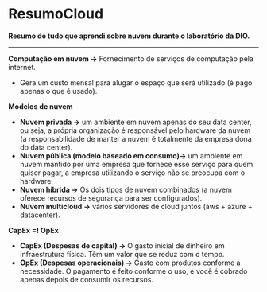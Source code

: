# ResumoCloud
**Resumo de tudo que aprendi sobre nuvem durante o laboratório da DIO.**

--------------------------------------------------------------------

**Computação em nuvem →** Fornecimento de serviços de computação pela internet.

- Gera um custo mensal para alugar o espaço que será utilizado (é pago apenas o que é usado).

**Modelos de nuvem**

- **Nuvem privada →** um ambiente em nuvem apenas do seu data center, ou seja, a própria organização é responsável pelo hardware da nuvem (a responsabilidade de manter a nuvem é totalmente da empresa dona do data center).
- **Nuvem pública (modelo baseado em consumo)→** um ambiente em nuvem mantido por uma empresa que fornece esse serviço para quem quiser pagar, a empresa utilizando o serviço não se preocupa com o hardware.
- **Nuvem híbrida →** Os dois tipos de nuvem combinados (a nuvem oferece recursos de segurança para ser configurados).
- **Nuvem multicloud →** vários servidores de cloud juntos (aws + azure + datacenter).

**CapEx =! OpEx**

- **CapEx (Despesas de capital) →** O gasto inicial de dinheiro em infraestrutura física. Têm um valor que se reduz com o tempo.
- **OpEx (Despesas operacionais) →** Gasto com produtos conforme a necessidade. O pagamento é feito conforme o uso, e você é cobrado apenas depois de consumir os recursos.
